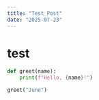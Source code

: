 ```yaml
---
title: "Test Post"
date: "2025-07-23"
---
```


# test

```python
def greet(name):
    print(f"Hello, {name}!")

greet("June")
```